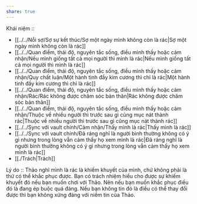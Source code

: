 ```yaml
---
share: true
---
```

Khái niệm :: 
- [[../../Nỗi sợ/Sợ sự kết thúc/Sợ một ngày mình không còn là rác|Sợ một ngày mình không còn là rác]]
- [[../../Quan điểm, thái độ, nguyên tắc sống, điều mình thấy hoặc cảm nhận/Nếu mình giống tất cả mọi người thì mình là rác|Nếu mình giống tất cả mọi người thì mình là rác]]
- [[../../Quan điểm, thái độ, nguyên tắc sống, điều mình thấy hoặc cảm nhận/Quy chất luận/Một hành tinh đầy kim cương thì chỉ là rác|Một hành tinh đầy kim cương thì chỉ là rác]]
- [[../../Quan điểm, thái độ, nguyên tắc sống, điều mình thấy hoặc cảm nhận/Rác/Rác không được chăm sóc bản thân|Rác không được chăm sóc bản thân]]
- [[../../Quan điểm, thái độ, nguyên tắc sống, điều mình thấy hoặc cảm nhận/Thuộc về nhiều người thì trước sau gì cũng mục nát thành rác|Thuộc về nhiều người thì trước sau gì cũng mục nát thành rác]]
- [[../../Sync với vault chính/Cảm nhận/Thấy mình là rác|Thấy mình là rác]]
- [[../../Sync với vault chính/Đã ráng nghĩ là người bình thường không có ý gì nhưng trong lòng vẫn cảm thấy họ xem mình là rác|Đã ráng nghĩ là người bình thường không có ý gì nhưng trong lòng vẫn cảm thấy họ xem mình là rác]]
- [[./Trách|Trách]]


Lý do :: Thảo nghĩ mình là rác là khiếm khuyết của mình, chứ không phải là thứ có thể khắc phục được. Bạn có trách nhiệm hiểu cho được sự khiếm khuyết đó nếu bạn muốn chơi với Thảo. Nên nếu bạn muốn khắc phục điều đó là đang ép buộc quá đáng. Nếu bạn không tin đó là điều có thể thay đổi được thì bạn không xứng đáng với niềm tin của Thảo.